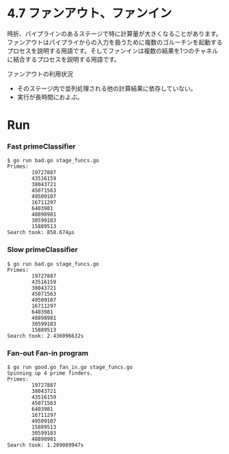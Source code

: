 # 4.7 ファンアウト、ファンイン

時折、パイプラインのあるステージで特に計算量が大きくなることがあります。
ファンアウトはパイプライからの入力を扱うために複数のゴルーチンを起動するプロセスを説明する用語です。そしてファンインは複数の結果を1つのチャネルに結合するプロセスを説明する用語です。

ファンアウトの利用状況

* そのステージ内で並列処理される他の計算結果に依存していない。
* 実行が長時間におよぶ。

# Run

### Fast primeClassifier

```
$ go run bad.go stage_funcs.go
Primes:
        19727887
        43516159
        38043721
        45071563
        49509107
        16711297
        6403981
        48898981
        30599183
        15889513
Search took: 858.674µs
```

### Slow primeClassifier

```
$ go run bad.go stage_funcs.go
Primes:
        19727887
        43516159
        38043721
        45071563
        49509107
        16711297
        6403981
        48898981
        30599183
        15889513
Search took: 2.436096632s
```

### Fan-out Fan-in program

```
$ go run good.go fan_in.go stage_funcs.go
Spinning up 4 prime finders.
Primes:
        19727887
        38043721
        43516159
        45071563
        6403981
        16711297
        49509107
        15889513
        30599183
        48898981
Search took: 1.209089947s
```
